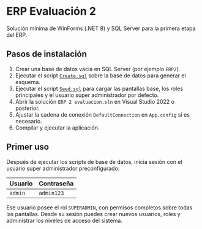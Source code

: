 # ERP Evaluación 2

Solución mínima de WinForms (.NET 8) y SQL Server para la primera etapa del ERP.

## Pasos de instalación
1. Crear una base de datos vacía en SQL Server (por ejemplo `ERP2`).
2. Ejecutar el script [`Create.sql`](Create.sql) sobre la base de datos para generar el esquema.
3. Ejecutar el script [`Seed.sql`](Seed.sql) para cargar las pantallas base, los roles principales y el usuario super administrador por defecto.
4. Abrir la solución `ERP 2 evaluacion.sln` en Visual Studio 2022 o posterior.
5. Ajustar la cadena de conexión `DefaultConnection` en `App.config` si es necesario.
6. Compilar y ejecutar la aplicación.

## Primer uso

Después de ejecutar los scripts de base de datos, inicia sesión con el usuario super administrador preconfigurado:

| Usuario | Contraseña |
|---------|------------|
| `admin` | `admin123` |

Ese usuario posee el rol `SUPERADMIN`, con permisos completos sobre todas las pantallas. Desde su sesión puedes crear nuevos usuarios, roles y administrar los niveles de acceso del sistema.
